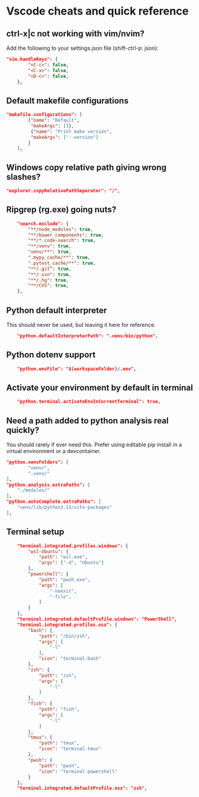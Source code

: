 # Vscode cheats and quick reference

## ctrl-x|c not working with vim/nvim?

Add the following to your settings.json file (shift-ctrl-p: json):

```json
"vim.handleKeys": {
        "<C-c>": false,
        "<C-x>": false,
        "<D-c>": false,
    },
```

## Default makefile configurations

```json
"makefile.configurations": [
        {"name": "Default",
         "makeArgs": []},
         {"name": "Print make version",
         "makeArgs": ["--version"]
        }
    ],
```

## Windows copy relative path giving wrong slashes?

```json
"explorer.copyRelativePathSeparator": "/",
```

## Ripgrep (rg.exe) going nuts?

```json
    "search.exclude": {
        "**/node_modules": true,
        "**/bower_components": true,
        "**/*.code-search": true,
        "**/venv": true,
        "venv/**": true,
        ".mypy_cache/**": true,
        ".pytest_cache/**": true,
        "**/.git": true,
        "**/.svn": true,
        "**/.hg": true,
        "**/CVS": true,
    },
```

## Python default interpreter

This should never be used, but leaving it here for reference.

```json
    "python.defaultInterpreterPath": ".venv/bin/python",
```

## Python dotenv support

```json
    "python.envFile": "${workspaceFolder}/.env",
```

## Activate your environment by default in terminal

```json
    "python.terminal.activateEnvInCurrentTerminal": true,
```

## Need a path added to python analysis real quickly?

You should rarely if ever need this.  Prefer using editable pip install in a virtual environment or a devcontainer.

```json
"python.venvFolders": [
        "venv/",
        ".venv/"
],
"python.analysis.extraPaths": [
    "./modules/"
],
"python.autoComplete.extraPaths": [
    "venv/lib/python3.11/site-packages"
],
```

## Terminal setup

```json
    "terminal.integrated.profiles.windows": {
        "wsl-Ubuntu": {
            "path": "wsl.exe",
            "args": ["-d", "Ubuntu"]
        },
        "powershell": {
            "path": "pwsh.exe",
            "args": [
                "-noexit",
                "-file",
            ]
        }
    },
    "terminal.integrated.defaultProfile.windows": "PowerShell",
    "terminal.integrated.profiles.osx": {
        "bash": {
            "path": "/bin/zsh",
            "args": [
                "-l"
            ],
            "icon": "terminal-bash"
        },
        "zsh": {
            "path": "zsh",
            "args": [
                "-l"
            ]
        },
        "fish": {
            "path": "fish",
            "args": [
                "-l"
            ]
        },
        "tmux": {
            "path": "tmux",
            "icon": "terminal-tmux"
        },
        "pwsh": {
            "path": "pwsh",
            "icon": "terminal-powershell"
        }
    },
    "terminal.integrated.defaultProfile.osx": "zsh",
```

